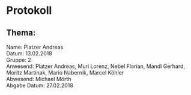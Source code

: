 # Protokoll
## Thema:

Name: Platzer Andreas <br>
Datum: 13.02.2018 <br>
Gruppe: 2 <br>
Anwesend: Platzer Andreas, Muri Lorenz, Nebel Florian, Mandl Gerhard, Moritz Martinak, Mario Nabernik, Marcel Köhler <br>
Abwesend: Michael Mörth <br>
Abgabe Datum: 27.02.2018 <br>
